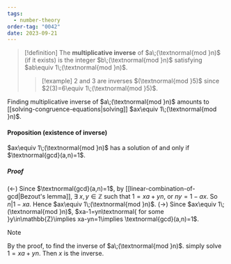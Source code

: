 ```yaml
---
tags:
  - number-theory
order-tag: "0042"
date: 2023-09-21
---
```

>[!definition]
>The **multiplicative inverse** of $a\;(\textnormal{mod }n)$ (if it exists) is the integer $b\;(\textnormal{mod }n)$ satisfying $ab\equiv 1\;(\textnormal{mod }n)$.
>>[!example]
>>$2$ and $3$ are inverses $(\textnormal{mod }5)$ since $2(3)=6\equiv 1\;(\textnormal{mod }5)$.

Finding multiplicative inverse of $a\;(\textnormal{mod }n)$ amounts to [[solving-congruence-equations|solving]] $ax\equiv 1\;(\textnormal{mod }n)$.

#### Proposition (existence of inverse)
$ax\equiv 1\;(\textnormal{mod }n)$ has a solution of and only if $\textnormal{gcd}(a,n)=1$.
##### Proof
$(\leftarrow)$ Since $\textnormal{gcd}(a,n)=1$, by [[linear-combination-of-gcd|Bezout's lemma]], $\exists\;x,y\in\mathbb{Z}$ such that $1=xa+yn$, or $ny=1-ax$.
So $n|1-xa$. Hence $ax\equiv 1\;(\textnormal{mod }n)$.
($\rightarrow$) Since $ax\equiv 1\;(\textnormal{mod }n)$, $xa-1=yn\textnormal{ for some }y\in\mathbb{Z}\implies xa-yn=1\implies \textnormal{gcd}(a,n)=1$.

>[!note]
>By the proof, to find the inverse of $a\;(\textnormal{mod }n)$. simply solve $1=xa+yn$. Then $x$ is the inverse.

